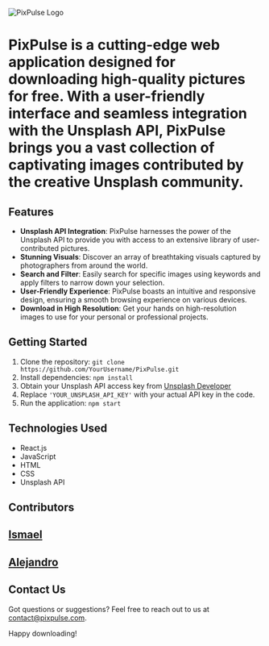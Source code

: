 ![PixPulse Logo](https://i.imgur.com/24eXrQl.png)

# PixPulse is a cutting-edge web application designed for downloading high-quality pictures for free. With a user-friendly interface and seamless integration with the Unsplash API, PixPulse brings you a vast collection of captivating images contributed by the creative Unsplash community.

## Features

- **Unsplash API Integration**: PixPulse harnesses the power of the Unsplash API to provide you with access to an extensive library of user-contributed pictures.
- **Stunning Visuals**: Discover an array of breathtaking visuals captured by photographers from around the world.
- **Search and Filter**: Easily search for specific images using keywords and apply filters to narrow down your selection.
- **User-Friendly Experience**: PixPulse boasts an intuitive and responsive design, ensuring a smooth browsing experience on various devices.
- **Download in High Resolution**: Get your hands on high-resolution images to use for your personal or professional projects.

## Getting Started

1. Clone the repository: `git clone https://github.com/YourUsername/PixPulse.git`
2. Install dependencies: `npm install`
3. Obtain your Unsplash API access key from [Unsplash Developer](https://unsplash.com/developers)
4. Replace `'YOUR_UNSPLASH_API_KEY'` with your actual API key in the code.
5. Run the application: `npm start`

## Technologies Used

- React.js
- JavaScript
- HTML
- CSS
- Unsplash API

## Contributors

## [Ismael](https://github.com/ismael-101)
## [Alejandro](https://github.com/askeegan) 

## Contact Us

Got questions or suggestions? Feel free to reach out to us at contact@pixpulse.com.

Happy downloading!
